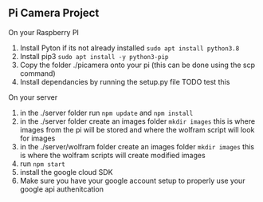 Pi Camera Project
---
On your Raspberry PI
1. Install Pyton if its not already installed `sudo apt install python3.8`
2. Install pip3 `sudo apt install -y python3-pip`
3. Copy the folder ./picamera onto your pi (this can be done using the scp command)
3. Install dependancies by running the setup.py file TODO test this

On your server  
1. in the ./server folder run `npm update` and `npm install`
2. in the ./server folder create an images folder `mkdir images` this is where images from the pi will be stored and where the wolfram script will look for images
3. in the ./server/wolfram folder create an images folder `mkdir images` this is where the wolfram scripts will create modified images
3. run `npm start`
4. install the google cloud SDK
5. Make sure you have your google account setup to properly use your google api authenitcation
